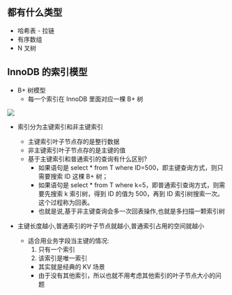 ## 都有什么类型
- 哈希表 - 拉链
- 有序数组
- N 叉树

## InnoDB 的索引模型
- B+ 树模型
  - 每一个索引在 InnoDB 里面对应一棵 B+ 树

![](https://static001.geekbang.org/resource/image/dc/8d/dcda101051f28502bd5c4402b292e38d.png?wh=1142*856)
- 索引分为主键索引和非主键索引
  - 主键索引叶子节点存的是整行数据
  - 非主键索引叶子节点存的是主键的值
  - 基于主键索引和普通索引的查询有什么区别?
    - 如果语句是 select * from T where ID=500，即主键查询方式，则只需要搜索 ID 这棵 B+ 树；
    - 如果语句是 select * from T where k=5，即普通索引查询方式，则需要先搜索 k 索引树，得到 ID 的值为 500，再到 ID 索引树搜索一次。这个过程称为回表。
    - 也就是说,基于非主键查询会多一次回表操作,也就是多扫描一颗索引树

- 主键长度越小,普通索引的叶子节点就越小,普通索引占用的空间就越小
  - 适合用业务字段当主键的情况:
    1. 只有一个索引
    2. 该索引是唯一索引
    - 其实就是经典的 KV 场景
    - 由于没有其他索引，所以也就不用考虑其他索引的叶子节点大小的问题